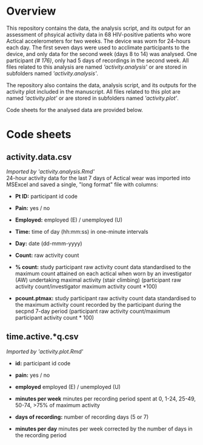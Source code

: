 # Overview
This repository contains the data, the analysis script, and its output for an assessment of phsyical activity data in 68 HIV-positive patients who wore Actical accelerometers for two weeks. The device was worn for 24-hours each day. The first seven days were used to acclimate participants to the device, and only data for the second week (days 8 to 14) was analysed. One participant *(# 176)*, only had 5 days of recordings in the second week. All files related to this analysis are named _'activity.analysis'_ or are stored in subfolders named _'activity.analysis'_. 

The repository also contains the data, analysis script, and its outputs for the activity plot included in the manuscript. All files related to this plot are named _'activity.plot'_ or are stored in subfolders named _'activity.plot'_. 

Code sheets for the analysed data are provided below.

# Code sheets
## activity.data.csv
_Imported by 'activity.analysis.Rmd'_  
24-hour activity data for the last 7 days of Actical wear was imported into MSExcel and saved a single, "long format" file with columns:

- **Pt ID:** participant id code

- **Pain:** yes / no

- **Employed:** employed (E) / unemployed (U)

- **Time:** time of day (hh:mm:ss) in one-minute intervals	

- **Day:** date (dd-mmm-yyyy)	

- **Count:** raw activity count

- **% count:** study participant raw activity count data standardised to the maximum count attained on each actical when worn by an investigator (AW) undertaking maximal activity (stair climbing) (participant raw activity count/investigator maximum activity count *100)

- **pcount.ptmax:** study participant raw activity count data standardised to the maximum activity count recorded by the participant during the secpnd 7-day period (participant raw activity count/maximum participant activity count * 100) 

## time.active.*q.csv
_Imported by 'activity.plot.Rmd'_  

- **id:** participant id code

- **pain:** yes / no

- **employed** employed (E) / unemployed (U)

- **minutes per week** minutes per recording period spent at 0, 1-24, 25-49, 50-74, >75% of maximum activity

- **days of recording:** number of recording days (5 or 7)

- **minutes per day** minutes per week corrected by the number of days in the recording period
